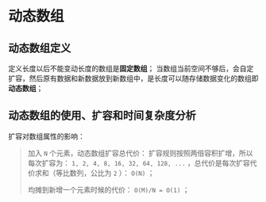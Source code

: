 # 动态数组


## 动态数组定义


定义长度以后不能变动长度的数组是**固定数组**；
当数组当前空间不够后，会自定扩容，然后原有数据和新数据放到新数组中，是长度可以随存储数据变化的数组即**动态数组**；


## 动态数组的使用、扩容和时间复杂度分析


扩容对数组属性的影响：

> 加入 `N` 个元素，动态数组扩容总代价：
> 扩容规则按照两倍容积扩增，所以每次扩容为： `1, 2, 4, 8, 16, 32, 64, 128, ...` ，总代价是每次扩容代价求和（等比数列，公比为 `2` ）： `O(N)` ；
> 
> 均摊到新增一个元素时候的代价： `O(M)/N = O(1)` ；

